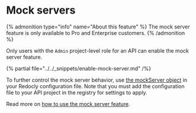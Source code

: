 # Mock servers

{% admonition type="info" name="About this feature" %}
The mock server feature is only available to Pro and Enterprise customers.
{% /admonition %}

Only users with the `Admin` project-level role for an API can enable the mock server feature.

{% partial file="../../_snippets/enable-mock-server.md" /%}

To further control the mock server behavior, use [the mockServer object](/docs/cli/configuration#mockserver-object) in your Redocly configuration file. Note that you must add the configuration file to your API project in the registry for settings to apply.

Read more on [how to use the mock server feature](../guides/mock-server-quickstart.md).
